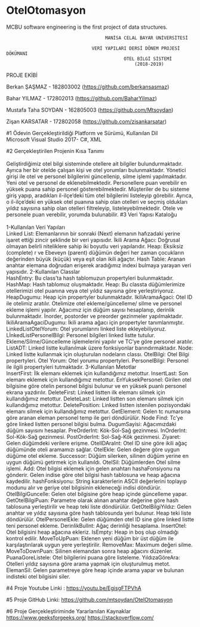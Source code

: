 # OtelOtomasyon

MCBU software engineering is the first project of data structures.

                                         MANİSA CELAL BAYAR ÜNİVERSİTESİ

                                    VERİ YAPILARI DERSİ DÖNEM PROJESİ DÖKÜMANI
                                                OTEL BİLGİ SİSTEMİ
                                                    (2018-2019)

PROJE EKİBİ

Berkan ŞAŞMAZ - 182803002 (https://github.com/berkansasmaz)

Bahar YILMAZ - 172802013 (https://github.com/BaharYilmaz)

Mustafa Taha SOYDAN - 162805003 (https://github.com/Mtsoydan)

Zişan KARSATAR - 172802058 (https://github.com/zisankarsatar)

#1 Ödevin Gerçekleştirildiği Platform ve Sürümü, Kullanılan Dil <br>
Microsoft Visual Studio 2017- C#, XML

#2 Gerçekleştirilen Projenin Kısa Tanımı  <br>  
Geliştirdiğimiz otel bilgi sisteminde otellere ait bilgiler bulundurmaktadır. Ayrıca her bir otelde çalışan kişi ve otel yorumları bulunmaktadır. Yönetici girişi ile otel ve personel bilgilerini güncellenip, silme işlemi yapılmaktadır. Yeni otel ve personel de eklenebilmektedir. Personellere puan verebilir en yüksek puana sahip personel gösterebilmektedir.
Müşteriler de bu sisteme giriş yapıp, aradıkları il-ilçe’deki tüm otel bilgilerini listeleyip görebilir. Ayrıca, o il-ilçe’deki en yüksek otel puanına sahip olan otelleri ve seçmiş oldukları yıldız sayısına sahip olan otelleri filtreleyip, listeleyebilmektedir. Otele ve personele puan verebilir, yorumda bulunabilir.
#3 Veri Yapısı Kataloğu  <br>  
1-Kullanılan Veri Yapıları  <br>
Linked List: Elemanlarının bir sonraki (Next) elemanın hafızadaki yerine işaret ettiği zincir şeklinde bir veri yapısıdır.
İkili Arama Ağacı: Doğrusal olmayan belirli niteliklere sahip iki boyutlu veri yapılarıdır.
Heap: Eksiksiz (complete) r ve Ebeveyn (parent) düğümün değeri her zaman çocukların değerinden büyük (küçük) veya eşit olan ikili ağaçtır.
Hash Table: Aranan anahtar elemana doğrudan erişerek aradığımız indexi bulmaya yarayan veri yapısıdır.
2-Kullanılan Classlar  <br>
HashEntry: Bu class’ta hash tablomuzun propertyleri bulunmaktadır.
HashMap: Hash tablomuz oluşmaktadır.
Heap: Bu classta düğümlerimize otellerimizi otel puanına veya otel yıldız sayısına göre yerleştiriyoruz. 
HeapDugumu: Heap için propertyler bulunmaktadır.
IkiliAramaAgaci: Otel ID ile otelimiz aratılır. Otelimize otel ekleme/güncelleme/ silme ve personel ekleme işlemi yapılır. Ağacımız için düğüm sayısı hesaplanıp, derinlik bulunmaktadır. İnorder, postorder ve preorder gezinmeler yapılmaktadır.
IkiliAramaAgaciDugumu: İkili arama ağacı için propertyler tanımlanmıştır.
LinkedListOtelYorum: Otel yorumlarını linked liste ekleyebiliyoruz.
LİnkedListPersonelBilgi: Personel bilgileri linked listte tutulur. Ekleme/Silme/Güncelleme işlemelerini yapılır ve TC’ye göre personel aratılır.
ListADT: Linked listte kullanılmak üzere fonksiyonlar barındırmaktadır.
Node: Linked listte kullanmak için oluşturulan nodeların classı.
OtelBilgi: Otel Bilgi propertyleri.
Otel Yorum: Otel yorumu propertyleri.
PersonelBilgi: Personel ile ilgili propertyleri tutmaktadır.
3-Kullanılan Metotlar  <br>
InsertFirst: İlk elemanı eklemek için kullandığımız metottur.
InsertLast: Son elemanı eklemek için kullandığımız metottur.
EnYuksekPersonel: Girilen otel bilgisine göre otelin personel bilgisi bulunur ve en yüksek puanlı personel ekrana yazdırılır.
DeleteFirst: Linked listten ilk elemanı silmek için kullandığımız metottur.
DeleteLast: Linked listten son elemanı silmek için kullandığımız metottur.
DeletePosition: Linked listten istenilen pozisyondaki elemanı silmek için kullandığımız metottur.
GetElement: Gelen tc numarsına göre aranan eleman personel temp ile geri döndürülür.
Node Find: Tc’ye göre linked listten personel bilgisi bulma.
DugumSayisi: Ağacımızdaki düğüm sayısını hesaplar.
PreOrderInt: Kök-Sol-Sağ gezinmesi.
InOrderInt: Sol-Kök-Sağ gezinmesi.
PostOrderInt: Sol-Sağ-Kök gezinmesi.
Ziyaret: Gelen düğümdeki verilere erişme.
OtelIDAraInt: Otel ID sine göre ikili ağaç düğümünde oteli aramamızı sağlar.
OtelEkle: Gelen değere göre uygun düğüme otel ekleme.
Successor: Düğüm silerken, silinen düğüm yerine en uygun düğümü getirmek için kullanıldı.
OtelSil: Düğümlerden Otel silme işlemi.
Add: Otel bilgisi eklemek için gelen anahtarı hashaFonsiyonu na gönderir. Gelen indise göre otel bilgisi hash tablosuna ve heap ağacına kaydedilir.
hashFonksiyonu: String karakterlerin ASCII değerlerini toplayıp modunu alır ve geriye otel bilgisinin ekleneceği indisi döndürür.
OtelBilgiGuncelle: Gelen otel bilgisine göre heap içinde güncelleme yapar.
GetOtelBilgiPuan: Parametre olarak alınan anahtar değerine göre hash tablosuna yerleştirilir ve heap teki liste döndürülür.
GetOtelBilgiYıldız: Gelen anahtar ve yıldız sayısına göre hash tablosunda yeri bulunur. Heap teki liste döndürülür.
OtelPersonelEkle: Gelen düğümden otel ID sine göre linked listte teni personel ekleme.
DerinlikBulInt: Ağaç derinliği hesaplama.
InsertOtel: Otel bilgisini heap ağacına ekleriz.
IsEmpty: Heap in boş olup olmadığı kontrol edilir.
MoveToUpPuan: Eklenen yeni düğüm bir üst düğüm ile karşılaştırılarak uygun yere yerleştirilir.
RemoveMax: Maximum değeri silme.
MoveToDownPuan: Silinen elemandan sonra heap ağacını düzenler.
PuanaGoreListele: Otel bilgilerini puana göre listeleme.
YıldızaGöreAra: Otelleri yıldız sayısına göre arama yapmak için oluşturulmuş metot.
ElemanSil: Gelen parametreye göre heap içinde arama yapar ve bulunan indisteki otel bilgisini siler.

#4 Proje Youtube Linki : https://youtu.be/EgisgFTPVhA 


#5 Proje GitHub Linki: https://github.com/mtsoydan/OtelOtomasyon

#6 Proje Gerçekleştiriminde Yararlanılan Kaynaklar
https://www.geeksforgeeks.org/
https://stackoverflow.com/


